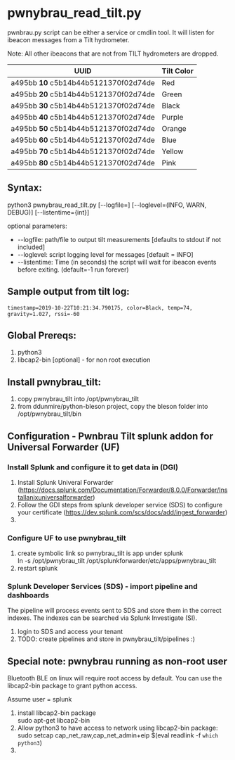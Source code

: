 # pwnybrau_read_tilt.py
pwnbrau.py script can be either a service or cmdlin tool.  It will listen for ibeacon messages from a Tilt hydrometer. 

Note:  All other ibeacons that are not from TILT hydrometers are dropped.

UUID | Tilt Color 
---- | ---------- 
a495bb **10** c5b14b44b5121370f02d74de | Red
a495bb **20** c5b14b44b5121370f02d74de | Green    
a495bb **30** c5b14b44b5121370f02d74de | Black
a495bb **40** c5b14b44b5121370f02d74de | Purple
a495bb **50** c5b14b44b5121370f02d74de | Orange
a495bb **60** c5b14b44b5121370f02d74de | Blue
a495bb **70** c5b14b44b5121370f02d74de | Yellow
a495bb **80** c5b14b44b5121370f02d74de | Pink

## Syntax:
python3 pwnybrau_read_tilt.py [--logfile=<filename>] [--loglevel=(INFO, WARN, DEBUG)] [--listentime={int}]

optional parameters:
  * --logfile: path/file to output tilt measurements  [defaults to stdout if not included]
  * --loglevel: script logging level for messages [default = INFO]
  * --listentime: Time (in seconds) the script will wait for ibeacon events before exiting.  (default=-1 run forever)


## Sample output from tilt log:
    timestamp=2019-10-22T10:21:34.790175, color=Black, temp=74, gravity=1.027, rssi=-60

## Global Prereqs:
1. python3 
2. libcap2-bin [optional] - for non root execution    


## Install pwnybrau_tilt:
1. copy pwnybrau_tilt into /opt/pwnybrau_tilt
2. from ddunmire/python-bleson project, copy the bleson folder into /opt/pwnybrau_tilt/bin


## Configuration - Pwnbrau Tilt splunk addon for Universal Forwarder (UF)
 
### Install Splunk and configure it to get data in (DGI)
1. Install Splunk Univeral Forwarder  \
     (https://docs.splunk.com/Documentation/Forwarder/8.0.0/Forwarder/Installanixuniversalforwarder)  
2. Follow the GDI steps from splunk developer service (SDS) to configure your certificate 
     (https://dev.splunk.com/scs/docs/add/ingest_forwarder)
3. 

### Configure UF to use pwnybrau_tilt     
1. create symbolic link so pwnybrau_tilt is app under splunk \
    ln -s /opt/pwnybrau_tilt /opt/splunkforwarder/etc/apps/pwnybrau_tilt
2. restart splunk

### Splunk Developer Services (SDS) - import pipeline and dashboards
The pipeline will process events sent to SDS and store them in the correct indexes.  The indexes can be searched via Splunk Investigate (SI).
1. login to SDS and access your tenant
2. TODO:  create pipelines and store in pwnybrau_tilt/pipelines :)  








## Special note:  pwnybrau running as non-root user
Bluetooth BLE on linux will require root access by default.  You can use the libcap2-bin package to grant python access. 

Assume user = splunk

1. install libcap2-bin package\
    sudo apt-get libcap2-bin
2. Allow python3 to have access to network using libcap2-bin package:\
    sudo setcap cap_net_raw,cap_net_admin+eip $(eval readlink -f `which python3`)
4.


